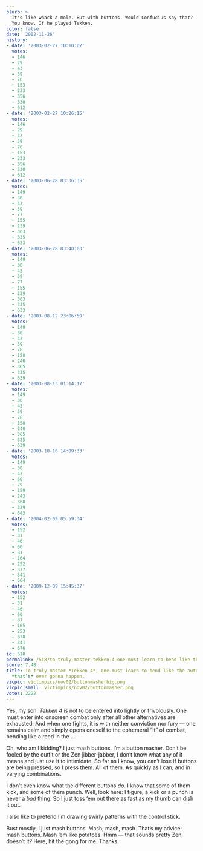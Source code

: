 ```yaml
---
blurb: >
  It's like whack-a-mole. But with buttons. Would Confucius say that? I think he would.
  You know. If he played Tekken.
color: false
date: '2002-11-26'
history:
- date: '2003-02-27 10:10:07'
  votes:
  - 146
  - 29
  - 43
  - 59
  - 76
  - 153
  - 233
  - 356
  - 330
  - 612
- date: '2003-02-27 10:26:15'
  votes:
  - 146
  - 29
  - 43
  - 59
  - 76
  - 153
  - 233
  - 356
  - 330
  - 612
- date: '2003-06-28 03:36:35'
  votes:
  - 149
  - 30
  - 43
  - 59
  - 77
  - 155
  - 239
  - 363
  - 335
  - 633
- date: '2003-06-28 03:40:03'
  votes:
  - 149
  - 30
  - 43
  - 59
  - 77
  - 155
  - 239
  - 363
  - 335
  - 633
- date: '2003-08-12 23:06:59'
  votes:
  - 149
  - 30
  - 43
  - 59
  - 78
  - 158
  - 240
  - 365
  - 335
  - 639
- date: '2003-08-13 01:14:17'
  votes:
  - 149
  - 30
  - 43
  - 59
  - 78
  - 158
  - 240
  - 365
  - 335
  - 639
- date: '2003-10-16 14:09:33'
  votes:
  - 149
  - 30
  - 43
  - 60
  - 79
  - 159
  - 243
  - 368
  - 339
  - 643
- date: '2004-02-09 05:59:34'
  votes:
  - 152
  - 31
  - 46
  - 60
  - 81
  - 164
  - 252
  - 377
  - 341
  - 664
- date: '2009-12-09 15:45:37'
  votes:
  - 152
  - 31
  - 46
  - 60
  - 81
  - 165
  - 253
  - 378
  - 341
  - 676
id: 518
permalink: /518/to-truly-master-tekken-4-one-must-learn-to-bend-like-the-autumn-leaf-like-thats-ever-gonna-happen/
score: 7.48
title: To truly master *Tekken 4*, one must learn to bend like the autumn leaf. Like
  *that’s* ever gonna happen.
vicpic: victimpics/nov02/buttonmasherbig.png
vicpic_small: victimpics/nov02/buttonmasher.png
votes: 2222
---
```


Yes, my son. *Tekken 4* is not to be entered into lightly or
frivolously. One must enter into onscreen combat only after all other
alternatives are exhausted. And when one fights, it is with neither
conviction nor fury — one remains calm and simply opens oneself to the
ephemeral “it” of combat, bending like a reed in the ...

Oh, who am I kidding? I just mash buttons. I’m a button masher. Don’t be
fooled by the outfit or the Zen jibber-jabber, I don’t know what any of
it means and just use it to intimidate. So far as I know, you can’t lose
if buttons are being pressed, so I press them. All of them. As quickly
as I can, and in varying combinations.

I don’t even know what the different buttons *do*. I know that some of
them kick, and some of them punch. Well, look here: I figure, a kick or
a punch is never a *bad* thing. So I just toss ‘em out there as fast as
my thumb can dish it out.

I also like to pretend I’m drawing swirly patterns with the control
stick.

Bust mostly, I just mash buttons. Mash, mash, mash. That’s my advice:
mash buttons. Mash ‘em like potatoes. Hmm — that sounds pretty Zen,
doesn’t it? Here, hit the gong for me. Thanks.